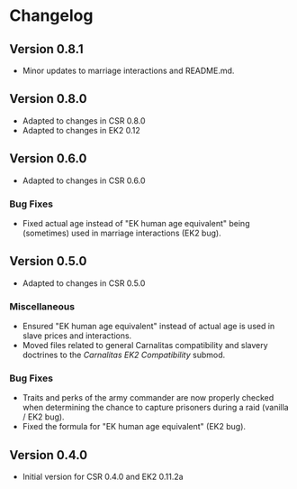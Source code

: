 # Changelog

## Version 0.8.1

* Minor updates to marriage interactions and README.md.

## Version 0.8.0

* Adapted to changes in CSR 0.8.0
* Adapted to changes in EK2 0.12

## Version 0.6.0

* Adapted to changes in CSR 0.6.0

### Bug Fixes

* Fixed actual age instead of "EK human age equivalent" being (sometimes) used in marriage interactions (EK2 bug).

## Version 0.5.0

* Adapted to changes in CSR 0.5.0

### Miscellaneous

* Ensured "EK human age equivalent" instead of actual age is used in slave prices and interactions.
* Moved files related to general Carnalitas compatibility and slavery doctrines to the *Carnalitas EK2 Compatibility* submod.

### Bug Fixes

* Traits and perks of the army commander are now properly checked when determining the chance to capture prisoners during a raid (vanilla / EK2 bug).
* Fixed the formula for "EK human age equivalent" (EK2 bug).

## Version 0.4.0

* Initial version for CSR 0.4.0 and EK2 0.11.2a

